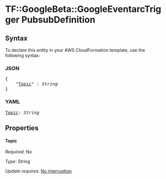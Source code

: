 # TF::GoogleBeta::GoogleEventarcTrigger PubsubDefinition

## Syntax

To declare this entity in your AWS CloudFormation template, use the following syntax:

### JSON

<pre>
{
    "<a href="#topic" title="Topic">Topic</a>" : <i>String</i>
}
</pre>

### YAML

<pre>
<a href="#topic" title="Topic">Topic</a>: <i>String</i>
</pre>

## Properties

#### Topic

_Required_: No

_Type_: String

_Update requires_: [No interruption](https://docs.aws.amazon.com/AWSCloudFormation/latest/UserGuide/using-cfn-updating-stacks-update-behaviors.html#update-no-interrupt)

